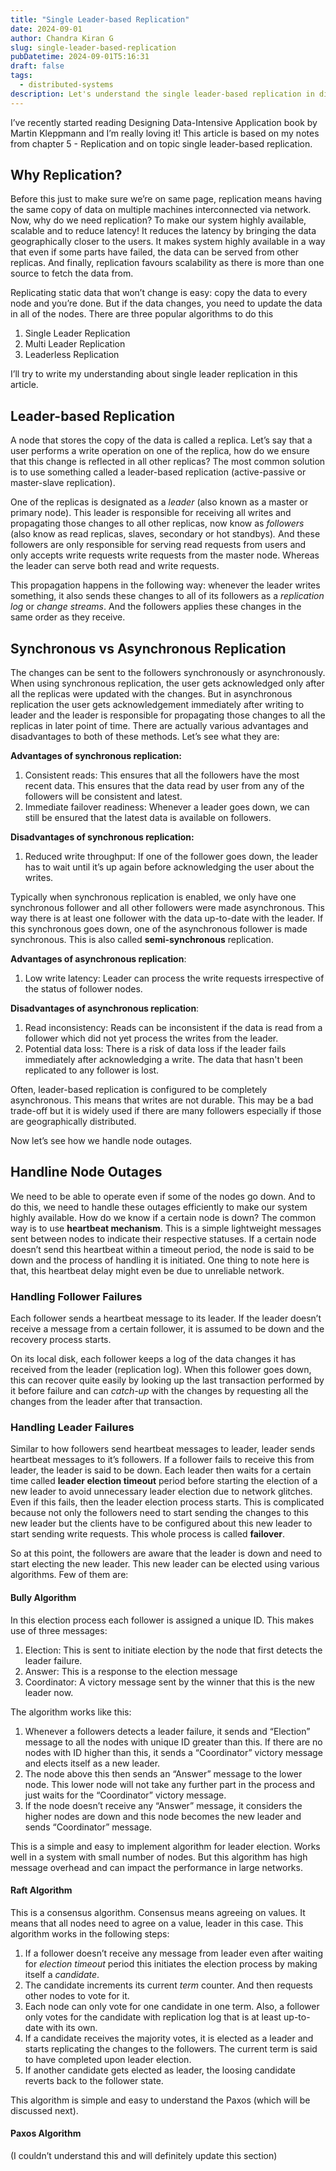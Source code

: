```yaml
---
title: "Single Leader-based Replication"
date: 2024-09-01
author: Chandra Kiran G
slug: single-leader-based-replication
pubDatetime: 2024-09-01T5:16:31
draft: false
tags:
  - distributed-systems
description: Let's understand the single leader-based replication in distributed systems.
---
```


I’ve recently started reading Designing Data-Intensive Application book by Martin Kleppmann and I’m really loving it! This article is based on my notes from chapter 5 - Replication and on topic single leader-based replication.

## Why Replication?

Before this just to make sure we’re on same page, replication means having the same copy of data on multiple machines interconnected via network. Now, why do we need replication? To make our system highly available, scalable and to reduce latency! It reduces the latency by bringing the data geographically closer to the users. It makes system highly available in a way that even if some parts have failed, the data can be served from other replicas. And finally, replication favours scalability as there is more than one source to fetch the data from.

Replicating static data that won’t change is easy: copy the data to every node and you’re done. But if the data changes, you need to update the data in all of the nodes. There are three popular algorithms to do this

1. Single Leader Replication
2. Multi Leader Replication
3. Leaderless Replication

I’ll try to write my understanding about single leader replication in this article.

## Leader-based Replication

A node that stores the copy of the data is called a replica. Let’s say that a user performs a write operation on one of the replica, how do we ensure that this change is reflected in all other replicas? The most common solution is to use something called a leader-based replication (active-passive or master-slave replication).

One of the replicas is designated as a _leader_ (also known as a master or primary node). This leader is responsible for receiving all writes and propagating those changes to all other replicas, now know as _followers_ (also know as read replicas, slaves, secondary or hot standbys)_._ And these followers are only responsible for serving read requests from users and only accepts write requests write requests from the master node. Whereas the leader can serve both read and write requests.

This propagation happens in the following way: whenever the leader writes something, it also sends these changes to all of its followers as a _replication log_ or _change streams_. And the followers applies these changes in the same order as they receive.

## Synchronous vs Asynchronous Replication

The changes can be sent to the followers synchronously or asynchronously. When using synchronous replication, the user gets acknowledged only after all the replicas were updated with the changes. But in asynchronous replication the user gets acknowledgement immediately after writing to leader and the leader is responsible for propagating those changes to all the replicas in later point of time. There are actually various advantages and disadvantages to both of these methods. Let’s see what they are:

**Advantages of synchronous replication:**

1. Consistent reads: This ensures that all the followers have the most recent data. This ensures that the data read by user from any of the followers will be consistent and latest.
2. Immediate failover readiness: Whenever a leader goes down, we can still be ensured that the latest data is available on followers.

**Disadvantages of synchronous replication:**

1. Reduced write throughput: If one of the follower goes down, the leader has to wait until it’s up again before acknowledging the user about the writes.

Typically when synchronous replication is enabled, we only have one synchronous follower and all other followers were made asynchronous. This way there is at least one follower with the data up-to-date with the leader. If this synchronous goes down, one of the asynchronous follower is made synchronous. This is also called **semi-synchronous** replication.

**Advantages of asynchronous replication**:

1. Low write latency: Leader can process the write requests irrespective of the status of follower nodes.

**Disadvantages of asynchronous replication**:

1. Read inconsistency: Reads can be inconsistent if the data is read from a follower which did not yet process the writes from the leader.
2. Potential data loss: There is a risk of data loss if the leader fails immediately after acknowledging a write. The data that hasn't been replicated to any follower is lost.

Often, leader-based replication is configured to be completely asynchronous. This means that writes are not durable. This may be a bad trade-off but it is widely used if there are many followers especially if those are geographically distributed.

Now let’s see how we handle node outages.

## Handline Node Outages

We need to be able to operate even if some of the nodes go down. And to do this, we need to handle these outages efficiently to make our system highly available. How do we know if a certain node is down? The common way is to use **heartbeat mechanism**. This is a simple lightweight messages sent between nodes to indicate their respective statuses. If a certain node doesn’t send this heartbeat within a timeout period, the node is said to be down and the process of handling it is initiated. One thing to note here is that, this heartbeat delay might even be due to unreliable network.

### Handling Follower Failures

Each follower sends a heartbeat message to its leader. If the leader doesn’t receive a message from a certain follower, it is assumed to be down and the recovery process starts.

On its local disk, each follower keeps a log of the data changes it has received from the leader (replication log). When this follower goes down, this can recover quite easily by looking up the last transaction performed by it before failure and can _catch-up_ with the changes by requesting all the changes from the leader after that transaction.

### Handling Leader Failures

Similar to how followers send heartbeat messages to leader, leader sends heartbeat messages to it’s followers. If a follower fails to receive this from leader, the leader is said to be down. Each leader then waits for a certain time called **leader election timeout** period before starting the election of a new leader to avoid unnecessary leader election due to network glitches. Even if this fails, then the leader election process starts. This is complicated because not only the followers need to start sending the changes to this new leader but the clients have to be configured about this new leader to start sending write requests. This whole process is called **failover**.

So at this point, the followers are aware that the leader is down and need to start electing the new leader. This new leader can be elected using various algorithms. Few of them are:

#### Bully Algorithm

In this election process each follower is assigned a unique ID. This makes use of three messages:

1. Election: This is sent to initiate election by the node that first detects the leader failure.
2. Answer: This is a response to the election message
3. Coordinator: A victory message sent by the winner that this is the new leader now.

The algorithm works like this:

1. Whenever a followers detects a leader failure, it sends and “Election” message to all the nodes with unique ID greater than this. If there are no nodes with ID higher than this, it sends a “Coordinator” victory message and elects itself as a new leader.
2. The node above this then sends an “Answer” message to the lower node. This lower node will not take any further part in the process and just waits for the “Coordinator” victory message.
3. If the node doesn’t receive any “Answer” message, it considers the higher nodes are down and this node becomes the new leader and sends “Coordinator” message.

This is a simple and easy to implement algorithm for leader election. Works well in a system with small number of nodes. But this algorithm has high message overhead and can impact the performance in large networks.

#### Raft Algorithm

This is a consensus algorithm. Consensus means agreeing on values. It means that all nodes need to agree on a value, leader in this case. This algorithm works in the following steps:

1. If a follower doesn’t receive any message from leader even after waiting for _election timeout_ period this initiates the election process by making itself a _candidate_.
2. The candidate increments its current _term_ counter. And then requests other nodes to vote for it.
3. Each node can only vote for one candidate in one term. Also, a follower only votes for the candidate with replication log that is at least up-to-date with its own.
4. If a candidate receives the majority votes, it is elected as a leader and starts replicating the changes to the followers. The current term is said to have completed upon leader election.
5. If another candidate gets elected as leader, the loosing candidate reverts back to the follower state.

This algorithm is simple and easy to understand the Paxos (which will be discussed next).

#### Paxos Algorithm

(I couldn’t understand this and will definitely update this section)
